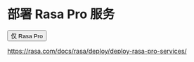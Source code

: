 # 部署 Rasa Pro 服务

<button data-md-color-primary="amber">仅 Rasa Pro</button>

https://rasa.com/docs/rasa/deploy/deploy-rasa-pro-services/
